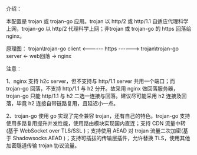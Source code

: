 介绍：

本配置是 trojan 或 trojan-go 应用。trojan 以 http/2 或 http/1.1 自适应代理科学上网，trojan-go 以 http/2 代理科学上网；非trojan 或 trojan-go 的 https 回落给 nginx。

原理图： trojan\trojan-go client <------ https ------> trojan\trojan-go server <- web回落 -> nginx

注意：

1、nginx 支持 h2c server，但不支持与 http/1.1 server 共用一个端口；而 trojan-go 回落，不支持 http/1.1 与 h2 分开。故采用 nginx 做回落服务器，trojan-go 只能 http/1.1 与 h2 二选一连接与回落。建议尽可能采用 h2 连接及回落，毕竟 h2 连接自带链路复用，且延迟小一点。

2、trojan-go 使用 go 实现了完全兼容 trojan，还有自己的特色。trojan-go 支持使用多路复用提升并发性能，使用路由模块实现国内直连；支持 CDN 流量中转(基于 WebSocket over TLS/SSL )；支持使用 AEAD 对 trojan 流量二次加密(基于 Shadowsocks AEAD )；支持可插拔的传输层插件，允许替换 TLS，使用其他加密隧道传输 trojan 协议流量。
